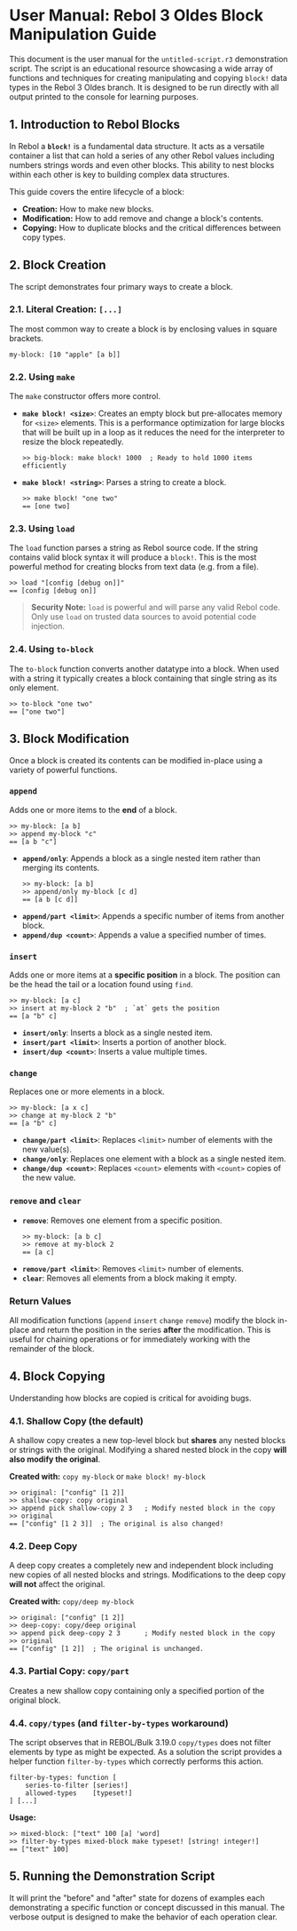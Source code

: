 # User Manual: Rebol 3 Oldes Block Manipulation Guide

This document is the user manual for the `untitled-script.r3` demonstration script. The script is an educational resource showcasing a wide array of functions and techniques for creating manipulating and copying `block!` data types in the Rebol 3 Oldes branch. It is designed to be run directly with all output printed to the console for learning purposes.

## 1. Introduction to Rebol Blocks

In Rebol a **`block!`** is a fundamental data structure. It acts as a versatile container a list that can hold a series of any other Rebol values including numbers strings words and even other blocks. This ability to nest blocks within each other is key to building complex data structures.

This guide covers the entire lifecycle of a block:
- **Creation:** How to make new blocks.
- **Modification:** How to add remove and change a block's contents.
- **Copying:** How to duplicate blocks and the critical differences between copy types.

## 2. Block Creation

The script demonstrates four primary ways to create a block.

### 2.1. Literal Creation: `[...]`
The most common way to create a block is by enclosing values in square brackets.
```rebol
my-block: [10 "apple" [a b]]
```

### 2.2. Using `make`
The `make` constructor offers more control.
- **`make block! <size>`**: Creates an empty block but pre-allocates memory for `<size>` elements. This is a performance optimization for large blocks that will be built up in a loop as it reduces the need for the interpreter to resize the block repeatedly.
    ```rebol
    >> big-block: make block! 1000  ; Ready to hold 1000 items efficiently
    ```
- **`make block! <string>`**: Parses a string to create a block.
    ```rebol
    >> make block! "one two"
    == [one two]
    ```

### 2.3. Using `load`
The `load` function parses a string as Rebol source code. If the string contains valid block syntax it will produce a `block!`. This is the most powerful method for creating blocks from text data (e.g. from a file).
```rebol
>> load "[config [debug on]]"
== [config [debug on]]
```
> **Security Note:** `load` is powerful and will parse any valid Rebol code. Only use `load` on trusted data sources to avoid potential code injection.

### 2.4. Using `to-block`
The `to-block` function converts another datatype into a block. When used with a string it typically creates a block containing that single string as its only element.
```rebol
>> to-block "one two"
== ["one two"]
```

## 3. Block Modification

Once a block is created its contents can be modified in-place using a variety of powerful functions.

### `append`
Adds one or more items to the **end** of a block.
```rebol
>> my-block: [a b]
>> append my-block "c"
== [a b "c"]
```
- **`append/only`**: Appends a block as a single nested item rather than merging its contents.
    ```rebol
    >> my-block: [a b]
    >> append/only my-block [c d]
    == [a b [c d]]
    ```
- **`append/part <limit>`**: Appends a specific number of items from another block.
- **`append/dup <count>`**: Appends a value a specified number of times.

### `insert`
Adds one or more items at a **specific position** in a block. The position can be the head the tail or a location found using `find`.
```rebol
>> my-block: [a c]
>> insert at my-block 2 "b"  ; `at` gets the position
== [a "b" c]
```
- **`insert/only`**: Inserts a block as a single nested item.
- **`insert/part <limit>`**: Inserts a portion of another block.
- **`insert/dup <count>`**: Inserts a value multiple times.

### `change`
Replaces one or more elements in a block.
```rebol
>> my-block: [a x c]
>> change at my-block 2 "b"
== [a "b" c]
```
- **`change/part <limit>`**: Replaces `<limit>` number of elements with the new value(s).
- **`change/only`**: Replaces one element with a block as a single nested item.
- **`change/dup <count>`**: Replaces `<count>` elements with `<count>` copies of the new value.

### `remove` and `clear`
- **`remove`**: Removes one element from a specific position.
    ```rebol
    >> my-block: [a b c]
    >> remove at my-block 2
    == [a c]
    ```
- **`remove/part <limit>`**: Removes `<limit>` number of elements.
- **`clear`**: Removes all elements from a block making it empty.

### Return Values
All modification functions (`append` `insert` `change` `remove`) modify the block in-place and return the position in the series **after** the modification. This is useful for chaining operations or for immediately working with the remainder of the block.

## 4. Block Copying

Understanding how blocks are copied is critical for avoiding bugs.

### 4.1. Shallow Copy (the default)
A shallow copy creates a new top-level block but **shares** any nested blocks or strings with the original. Modifying a shared nested block in the copy **will also modify the original**.

**Created with:** `copy my-block` or `make block! my-block`
```rebol
>> original: ["config" [1 2]]
>> shallow-copy: copy original
>> append pick shallow-copy 2 3   ; Modify nested block in the copy
>> original
== ["config" [1 2 3]]  ; The original is also changed!
```

### 4.2. Deep Copy
A deep copy creates a completely new and independent block including new copies of all nested blocks and strings. Modifications to the deep copy **will not** affect the original.

**Created with:** `copy/deep my-block`
```rebol
>> original: ["config" [1 2]]
>> deep-copy: copy/deep original
>> append pick deep-copy 2 3      ; Modify nested block in the copy
>> original
== ["config" [1 2]]  ; The original is unchanged.
```

### 4.3. Partial Copy: `copy/part`
Creates a new shallow copy containing only a specified portion of the original block.

### 4.4. `copy/types` (and `filter-by-types` workaround)
The script observes that in REBOL/Bulk 3.19.0 `copy/types` does not filter elements by type as might be expected. As a solution the script provides a helper function `filter-by-types` which correctly performs this action.

```rebol
filter-by-types: function [
    series-to-filter [series!]
    allowed-types    [typeset!]
] [...]
```

**Usage:**
```rebol
>> mixed-block: ["text" 100 [a] 'word]
>> filter-by-types mixed-block make typeset! [string! integer!]
== ["text" 100]
```

## 5. Running the Demonstration Script
It will print the "before" and "after" state for dozens of examples each demonstrating a specific function or concept discussed in this manual. The verbose output is designed to make the behavior of each operation clear.
